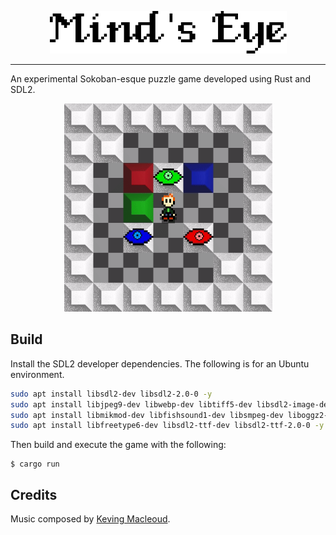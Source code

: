 
<p align="center">
  <img src="preview/title.png">
</p>

------

An experimental Sokoban-esque puzzle game developed using Rust and SDL2.

<p align="center">
  <img src="preview/preview.gif" height="333" width="333">
</p>

## Build

Install the SDL2 developer dependencies. The following is for an Ubuntu environment.

```bash
sudo apt install libsdl2-dev libsdl2-2.0-0 -y
sudo apt install libjpeg9-dev libwebp-dev libtiff5-dev libsdl2-image-dev libsdl2-image-2.0-0 -y
sudo apt install libmikmod-dev libfishsound1-dev libsmpeg-dev liboggz2-dev libflac-dev libfluidsynth-dev libsdl2-mixer-dev libsdl2-mixer-2.0-0 -y
sudo apt install libfreetype6-dev libsdl2-ttf-dev libsdl2-ttf-2.0-0 -y
```

Then build and execute the game with the following:

```
$ cargo run 
```

## Credits

Music composed by [Keving Macleoud](https://incompetech.com/music/royalty-free/index.html?isrc=USUAN1100181).
